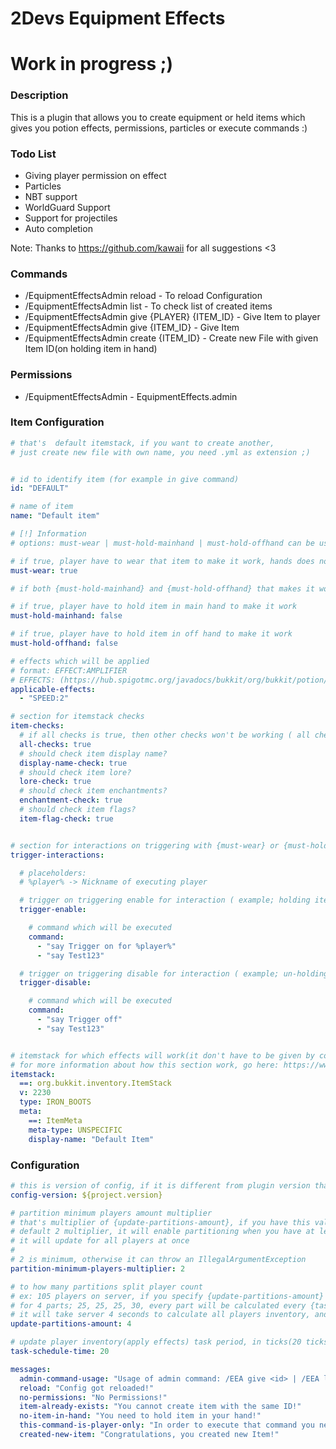 # 2Devs Equipment Effects #

# Work in progress ;)

### Description ###

This is a plugin that allows you to create equipment or held items which gives you potion effects, permissions,
particles or execute commands :)

### Todo List ###

- Giving player permission on effect
- Particles
- NBT support
- WorldGuard Support
- Support for projectiles
- Auto completion

Note: Thanks to https://github.com/kawaii for all suggestions <3

### Commands ###

- /EquipmentEffectsAdmin reload - To reload Configuration
- /EquipmentEffectsAdmin list - To check list of created items
- /EquipmentEffectsAdmin give {PLAYER} {ITEM_ID} - Give Item to player
- /EquipmentEffectsAdmin give {ITEM_ID} - Give Item
- /EquipmentEffectsAdmin create {ITEM_ID} - Create new File with given Item ID(on holding item in hand)

### Permissions ###

- /EquipmentEffectsAdmin - EquipmentEffects.admin

### Item Configuration ###

```yaml
# that's  default itemstack, if you want to create another,
# just create new file with own name, you need .yml as extension ;)


# id to identify item (for example in give command)
id: "DEFAULT"

# name of item
name: "Default item"

# [!] Information
# options: must-wear | must-hold-mainhand | must-hold-offhand can be used together at the same time :)

# if true, player have to wear that item to make it work, hands does not count
must-wear: true

# if both {must-hold-mainhand} and {must-hold-offhand} that makes it work for both hands

# if true, player have to hold item in main hand to make it work
must-hold-mainhand: false

# if true, player have to hold item in off hand to make it work
must-hold-offhand: false

# effects which will be applied
# format: EFFECT:AMPLIFIER
# EFFECTS: (https://hub.spigotmc.org/javadocs/bukkit/org/bukkit/potion/PotionEffectType.html)
applicable-effects:
  - "SPEED:2"

# section for itemstack checks
item-checks:
  # if all checks is true, then other checks won't be working ( all checks is also including nbt check)
  all-checks: true
  # should check item display name?
  display-name-check: true
  # should check item lore?
  lore-check: true
  # should check item enchantments?
  enchantment-check: true
  # should check item flags?
  item-flag-check: true


# section for interactions on triggering with {must-wear} or {must-hold-mainhand} or {must-hold-offhand}
trigger-interactions:

  # placeholders:
  # %player% -> Nickname of executing player

  # trigger on triggering enable for interaction ( example; holding item )
  trigger-enable:

    # command which will be executed
    command:
      - "say Trigger on for %player%"
      - "say Test123"

  # trigger on triggering disable for interaction ( example; un-holding item )
  trigger-disable:

    # command which will be executed
    command:
      - "say Trigger off"
      - "say Test123"


# itemstack for which effects will work(it don't have to be given by command, just similar itemstack
# for more information about how this section work, go here: https://www.spigotmc.org/wiki/itemstack-serialization/
itemstack:
  ==: org.bukkit.inventory.ItemStack
  v: 2230
  type: IRON_BOOTS
  meta:
    ==: ItemMeta
    meta-type: UNSPECIFIC
    display-name: "Default Item"
```

### Configuration ###

```yaml
# this is version of config, if it is different from plugin version that means that you have outdated config!
config-version: ${project.version}

# partition minimum players amount multiplier
# that's multiplier of {update-partitions-amount}, if you have this value set to 4, and you use
# default 2 multiplier, it will enable partitioning when you have at least 8 players, below this number
# it will update for all players at once
#
# 2 is minimum, otherwise it can throw an IllegalArgumentException
partition-minimum-players-multiplier: 2

# to how many partitions split player count
# ex: 105 players on server, if you specify {update-partitions-amount} as 4 it will split player inventory calculation
# for 4 parts; 25, 25, 25, 30, every part will be calculated every {task-schedule-time}, with default value of 20,
# it will take server 4 seconds to calculate all players inventory, and it will constantly repeat
update-partitions-amount: 4

# update player inventory(apply effects) task period, in ticks(20 ticks = 1 sec)
task-schedule-time: 20

messages:
  admin-command-usage: "Usage of admin command: /EEA give <id> | /EEA list | /EEA reload | /EEA create {ITEM_ID}"
  reload: "Config got reloaded!"
  no-permissions: "No Permissions!"
  item-already-exists: "You cannot create item with the same ID!"
  no-item-in-hand: "You need to hold item in your hand!"
  this-command-is-player-only: "In order to execute that command you need to execute it in-game!"
  created-new-item: "Congratulations, you created new Item!"
```
